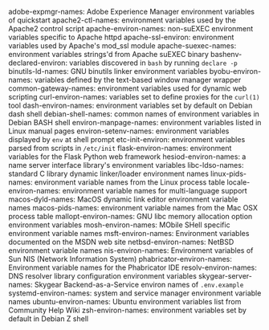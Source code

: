 adobe-expmgr-names: Adobe Experience Manager environment variables of quickstart
apache2-ctl-names: environment variables used by the Apache2 control script
apache-environ-names: non-suEXEC environment variables specific to Apache httpd
apache-ssl-environ: environment variables used by Apache's mod_ssl module
apache-suexec-names: environment variables strings'd from Apache suEXEC binary
bashenv-declared-environ: variables discovered in `bash` by running `declare -p`
binutils-ld-names: GNU binutils linker environment variables
byobu-environ-names: variables defined by the text-based window manager wrapper
common-gateway-names: environment variables used for dynamic web scripting
curl-environ-names: variables set to define proxies for the `curl(1)` tool
dash-environ-names: environment variables set by default on Debian dash shell
debian-shell-names: common names of environment variables in Debian BASH shell
environ-manpage-names: environment variables listed in Linux manual pages
environ-setenv-names: environment variables displayed by `env` at shell prompt
etc-init-environ: environment variables parsed from scripts in `/etc/init`
flask-environ-names: environment variables for the Flask Python web framework
hesiod-environ-names: a name server interface library's environment variables
libc-ldso-names: standard C library dynamic linker/loader environment names
linux-pids-names: environment variable names from the Linux process table
locale-environ-names: environment variable names for multi-language support
macos-dyld-names: MacOS dynamic link editor environment variable names
macos-pids-names: environment variable names from the Mac OSX process table
mallopt-environ-names: GNU libc memory allocation option environment variables
mosh-environ-names: MObile SHell specific environment variable names
msft-environ-names: Environment variables documented on the MSDN web site
netbsd-environ-names: NetBSD environment variable names
nis-environ-names: Environment variables of Sun NIS (Network Information System)
phabricator-environ-names: Environment variable names for the Phabricator IDE
resolv-environ-names: DNS resolver library configuration environment variables
skygear-server-names: Skygear Backend-as-a-Service environ names of `.env.example`
systemd-environ-names: system and service manager environment variable names
ubuntu-environ-names: Ubuntu environment variables list from Community Help Wiki
zsh-environ-names: environment variables set by default in Debian Z shell
